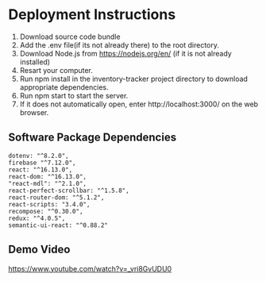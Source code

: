 # Deployment Instructions #

1. Download source code bundle
2. Add the .env file(if its not already there) to the root directory.
3. Download Node.js from https://nodejs.org/en/ (if it is not already installed)
4. Resart your computer.
5. Run npm install in the inventory-tracker project directory to download appropriate dependencies.
6. Run npm start to start the server.
7. If it does not automatically open, enter http://localhost:3000/ on the web browser.

## Software Package Dependencies ##
    dotenv: "^8.2.0",
    firebase "^7.12.0",
    react: "^16.13.0",
    react-dom: "^16.13.0",
    "react-mdl": "^2.1.0",
    react-perfect-scrollbar: "^1.5.8",
    react-router-dom: "^5.1.2",
    react-scripts: "3.4.0",
    recompose: "^0.30.0",
    redux: "^4.0.5",
    semantic-ui-react: "^0.88.2"
    
## Demo Video ##
https://www.youtube.com/watch?v=_vri8GvUDU0

